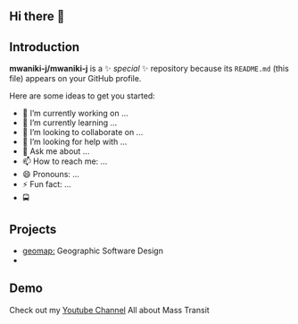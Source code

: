 ## Hi there 👋

## Introduction
**mwaniki-j/mwaniki-j** is a ✨ _special_ ✨ repository because its `README.md` (this file) appears on your GitHub profile.

Here are some ideas to get you started:

- 🔭 I’m currently working on ...
- 🌱 I’m currently learning ...
- 👯 I’m looking to collaborate on ...
- 🤔 I’m looking for help with ...
- 💬 Ask me about ...
- 📫 How to reach me: ...
- 😄 Pronouns: ...
- ⚡ Fun fact: ...
- 🚍
## Projects
- [geomap:](https://youtu.be/fr1Fz-XViIE?list=PLAxJ4-o7ZoPcD-6wZ2xY5bXuu48Scu8kq) Geographic Software Design
-


## Demo
Check out my [Youtube Channel](https://youtu.be/DqPR4uHrVdc)
All about Mass Transit


